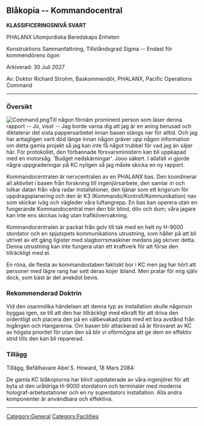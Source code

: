 ## Blåkopia -- Kommandocentral

**KLASSIFICERINGSNIVÅ SVART**

PHALANX Utomjordiska Beredskaps Enheten

Konstruktions Sammanfattning, Tillståndsgrad Sigma -- Endast för
kommendörens ögon

Arkiverad: 30 Juli 2027

Av: Doktor Richard Strohm, Baskommendör, PHALANX, Pacific Operations
Command

------------------------------------------------------------------------

### Översikt

![](Command.png "Command.png")Till någon förnäm prominent person som
läser denna rapport -- Jo, visst -- Jag borde varna dig att jag är en
aning berusad och diktaterar det sista pappersarbetet innan basen stängs
ner för alltid. Och jag har antagligen varit död länge innan någon
gräver upp någon information om detta gamla projekt så jag kan inte få
något trubbel för vad jag än säjer här. För protokollet, den förbannade
försvarsministern kan bli uppkapad med en motorsåg. 'Budget
nedskärningar'. Jooo säkert. I allafall vi gjorde några uppgraderingar
på KC nyligen så jag måste skicka en ny rapport.

Kommandocentralen är nervcentralen av en PHALANX bas. Den koordinerar
all aktivitet i basen från forskning till ingenjörsarbete, den samlar in
och tolkar datan från våra radar installationer, den tjänar som ett
krigsrum för uppdragsplanering och den är K3
(Kommando/Kontroll/Kommunikation) nav som skickar iväg och vägleder våra
luftangrepp. En bas kan operera utan en fungerande Kommandocentral men
den blir blind, döv och dum; våra jagare kan inte ens skickas iväg utan
trafikövervakning.

Kommandocentralen är packat från golv till tak med en helt ny H-9000
stordator och en spjutspets kommunikations utrustning, som håller på att
bli utrivet av ett gäng ligister med slagborrsmaskiner medans jag
skriver detta. Denna utrustning kan inte fungera utan ett kraftverk för
att förse den tillräckligt med el.

En röna, de flesta av kommandostaben faktiskt bor i KC men jag har hört
att personer med lägre rang har sett deras kojer ibland. Men pratar för
mig själv dock, som bäst är det anekdot bevis.

### Rekommenderad Doktrin

Vid den osannolika händelsen att denna typ av installation skulle
någonsin byggas igen, se till att den har tillräckligt med elkraft för
att driva den ordentligt och placera den på en välbevakad plats med ett
bra avstånd från Ingången och Hangarerna. Om basen blir attackerad så är
försvaret av KC av högsta prioritet för utan den så blir vi oförmögna
att ge dem en effektiv strid tills den kan bli reparerad.

### Tillägg

Tillägg, Befälhavare Abel S. Howard, 18 Mars 2084:

De gamla KC blåkopiorna har blivit uppdaterade av våra ingenjörer för
att byta ut den uråldriga H-9000 stordatorn och terminaler med moderna
holograf-arbetsstationer och en ny superdators installation. Alla andra
komponenter är användbara och effektiva.

------------------------------------------------------------------------

[Category:General](Category:General "wikilink")
[Category:Facilities](Category:Facilities "wikilink")